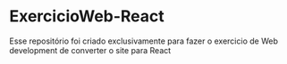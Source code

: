 # ExercicioWeb-React

Esse repositório foi criado exclusivamente para fazer o exercicio de Web development de converter o site para React
